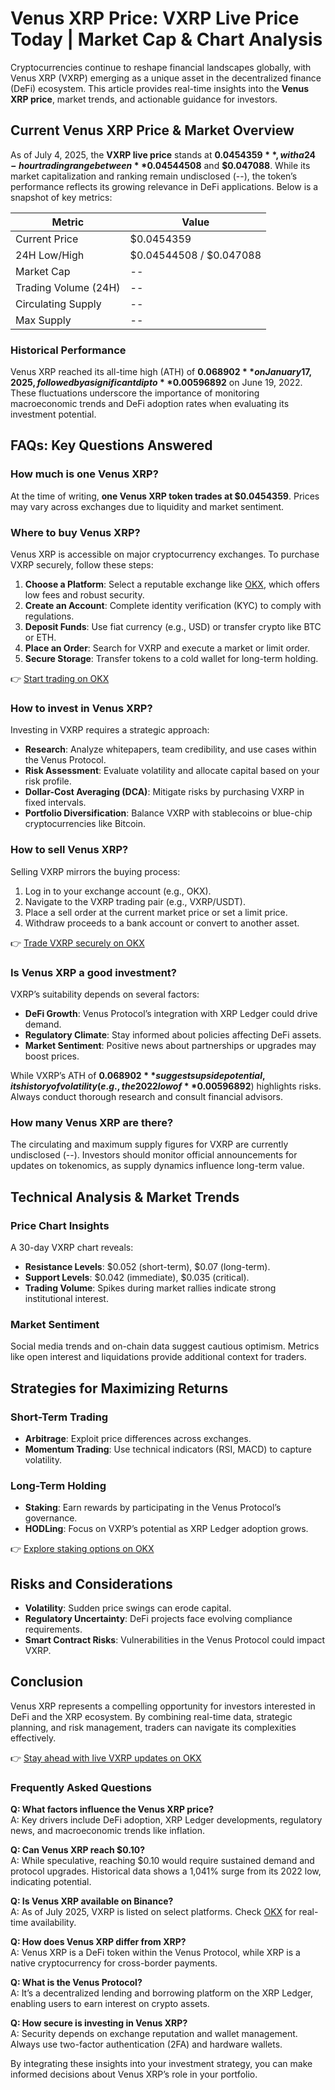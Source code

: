 # Venus XRP Price: VXRP Live Price Today | Market Cap & Chart Analysis  

Cryptocurrencies continue to reshape financial landscapes globally, with Venus XRP (VXRP) emerging as a unique asset in the decentralized finance (DeFi) ecosystem. This article provides real-time insights into the **Venus XRP price**, market trends, and actionable guidance for investors.  

## Current Venus XRP Price & Market Overview  

As of July 4, 2025, the **VXRP live price** stands at **$0.0454359**, with a 24-hour trading range between **$0.04544508** and **$0.047088**. While its market capitalization and ranking remain undisclosed (--), the token’s performance reflects its growing relevance in DeFi applications. Below is a snapshot of key metrics:  

| Metric              | Value               |  
|---------------------|---------------------|  
| Current Price       | $0.0454359          |  
| 24H Low/High        | $0.04544508 / $0.047088 |  
| Market Cap          | --                  |  
| Trading Volume (24H)| --                  |  
| Circulating Supply  | --                  |  
| Max Supply          | --                  |  

### Historical Performance  

Venus XRP reached its all-time high (ATH) of **$0.068902** on January 17, 2025, followed by a significant dip to **$0.00596892** on June 19, 2022. These fluctuations underscore the importance of monitoring macroeconomic trends and DeFi adoption rates when evaluating its investment potential.  

## FAQs: Key Questions Answered  

### How much is one Venus XRP?  

At the time of writing, **one Venus XRP token trades at $0.0454359**. Prices may vary across exchanges due to liquidity and market sentiment.  

### Where to buy Venus XRP?  

Venus XRP is accessible on major cryptocurrency exchanges. To purchase VXRP securely, follow these steps:  

1. **Choose a Platform**: Select a reputable exchange like [OKX](https://bit.ly/okx-bonus), which offers low fees and robust security.  
2. **Create an Account**: Complete identity verification (KYC) to comply with regulations.  
3. **Deposit Funds**: Use fiat currency (e.g., USD) or transfer crypto like BTC or ETH.  
4. **Place an Order**: Search for VXRP and execute a market or limit order.  
5. **Secure Storage**: Transfer tokens to a cold wallet for long-term holding.  

👉 [Start trading on OKX](https://bit.ly/okx-bonus)  

### How to invest in Venus XRP?  

Investing in VXRP requires a strategic approach:  

- **Research**: Analyze whitepapers, team credibility, and use cases within the Venus Protocol.  
- **Risk Assessment**: Evaluate volatility and allocate capital based on your risk profile.  
- **Dollar-Cost Averaging (DCA)**: Mitigate risks by purchasing VXRP in fixed intervals.  
- **Portfolio Diversification**: Balance VXRP with stablecoins or blue-chip cryptocurrencies like Bitcoin.  

### How to sell Venus XRP?  

Selling VXRP mirrors the buying process:  

1. Log in to your exchange account (e.g., OKX).  
2. Navigate to the VXRP trading pair (e.g., VXRP/USDT).  
3. Place a sell order at the current market price or set a limit price.  
4. Withdraw proceeds to a bank account or convert to another asset.  

👉 [Trade VXRP securely on OKX](https://bit.ly/okx-bonus)  

### Is Venus XRP a good investment?  

VXRP’s suitability depends on several factors:  

- **DeFi Growth**: Venus Protocol’s integration with XRP Ledger could drive demand.  
- **Regulatory Climate**: Stay informed about policies affecting DeFi assets.  
- **Market Sentiment**: Positive news about partnerships or upgrades may boost prices.  

While VXRP’s ATH of **$0.068902** suggests upside potential, its history of volatility (e.g., the 2022 low of **$0.00596892**) highlights risks. Always conduct thorough research and consult financial advisors.  

### How many Venus XRP are there?  

The circulating and maximum supply figures for VXRP are currently undisclosed (--). Investors should monitor official announcements for updates on tokenomics, as supply dynamics influence long-term value.  

## Technical Analysis & Market Trends  

### Price Chart Insights  

A 30-day VXRP chart reveals:  

- **Resistance Levels**: $0.052 (short-term), $0.07 (long-term).  
- **Support Levels**: $0.042 (immediate), $0.035 (critical).  
- **Trading Volume**: Spikes during market rallies indicate strong institutional interest.  

### Market Sentiment  

Social media trends and on-chain data suggest cautious optimism. Metrics like open interest and liquidations provide additional context for traders.  

## Strategies for Maximizing Returns  

### Short-Term Trading  

- **Arbitrage**: Exploit price differences across exchanges.  
- **Momentum Trading**: Use technical indicators (RSI, MACD) to capture volatility.  

### Long-Term Holding  

- **Staking**: Earn rewards by participating in the Venus Protocol’s governance.  
- **HODLing**: Focus on VXRP’s potential as XRP Ledger adoption grows.  

👉 [Explore staking options on OKX](https://bit.ly/okx-bonus)  

## Risks and Considerations  

- **Volatility**: Sudden price swings can erode capital.  
- **Regulatory Uncertainty**: DeFi projects face evolving compliance requirements.  
- **Smart Contract Risks**: Vulnerabilities in the Venus Protocol could impact VXRP.  

## Conclusion  

Venus XRP represents a compelling opportunity for investors interested in DeFi and the XRP ecosystem. By combining real-time data, strategic planning, and risk management, traders can navigate its complexities effectively.  

👉 [Stay ahead with live VXRP updates on OKX](https://bit.ly/okx-bonus)  

### Frequently Asked Questions  

**Q: What factors influence the Venus XRP price?**  
A: Key drivers include DeFi adoption, XRP Ledger developments, regulatory news, and macroeconomic trends like inflation.  

**Q: Can Venus XRP reach $0.10?**  
A: While speculative, reaching $0.10 would require sustained demand and protocol upgrades. Historical data shows a 1,041% surge from its 2022 low, indicating potential.  

**Q: Is Venus XRP available on Binance?**  
A: As of July 2025, VXRP is listed on select platforms. Check [OKX](https://bit.ly/okx-bonus) for real-time availability.  

**Q: How does Venus XRP differ from XRP?**  
A: Venus XRP is a DeFi token within the Venus Protocol, while XRP is a native cryptocurrency for cross-border payments.  

**Q: What is the Venus Protocol?**  
A: It’s a decentralized lending and borrowing platform on the XRP Ledger, enabling users to earn interest on crypto assets.  

**Q: How secure is investing in Venus XRP?**  
A: Security depends on exchange reputation and wallet management. Always use two-factor authentication (2FA) and hardware wallets.  

By integrating these insights into your investment strategy, you can make informed decisions about Venus XRP’s role in your portfolio.